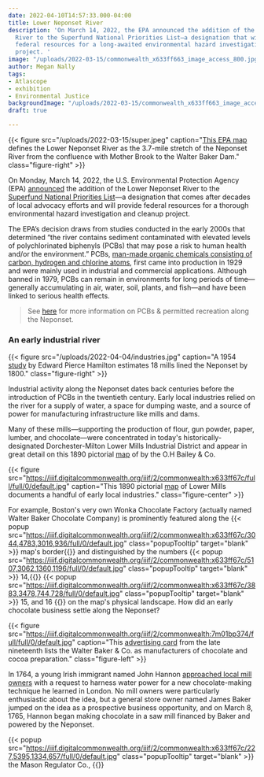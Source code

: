 ```yaml
---
date: 2022-04-10T14:57:33.000-04:00
title: Lower Neponset River
description: 'On March 14, 2022, the EPA announced the addition of the Lower Neponset
  River to the Superfund National Priorities List—a designation that will provide
  federal resources for a long-awaited environmental hazard investigation and cleanup
  project. '
image: "/uploads/2022-03-15/commonwealth_x633ff663_image_access_800.jpg"
author: Megan Nally
tags:
- Atlascope
- exhibition
- Environmental Justice
backgroundImage: "/uploads/2022-03-15/commonwealth_x633ff663_image_access_800.jpg"
draft: true

---
```

{{< figure src="/uploads/2022-03-15/super.jpeg" caption="[This EPA map](https://www.neponset.org/superfund-lower-neponset-river/) defines the Lower Neponset River as the 3.7-mile stretch of the Neponset River from the confluence with Mother Brook to the Walter Baker Dam." class="figure-right" >}}

On Monday, March 14, 2022, the U.S. Environmental Protection Agency (EPA) [announced](https://cumulis.epa.gov/supercpad/SiteProfiles/index.cfm?fuseaction=second.scs&id=0102204&doc=Y&colid=39520&region=01&type=SC) the addition of the Lower Neponset River to the [Superfund National Priorities List](https://www.epa.gov/superfund/superfund-national-priorities-list-npl)—a designation that comes after decades of local advocacy efforts and will provide federal resources for a thorough environmental hazard investigation and cleanup project.

The EPA’s decision draws from studies conducted in the early 2000s that determined “the river contains sediment contaminated with elevated levels of polychlorinated biphenyls (PCBs) that may pose a risk to human health and/or the environment.” PCBs, [man-made organic chemicals consisting of carbon, hydrogen and chlorine atoms](https://www.epa.gov/pcbs/learn-about-polychlorinated-biphenyls-pcbs#what), first came into production in 1929 and were mainly used in industrial and commercial applications. Although banned in 1979, PCBs can remain in environments for long periods of time—generally accumulating in air, water, soil, plants, and fish—and have been linked to serious health effects.

> See [here](https://www.neponset.org/superfund-lower-neponset-river/) for more information on PCBs & permitted recreation along the Neponset.

### An early industrial river

{{< figure src="/uploads/2022-04-04/industries.jpg" caption="A 1954 [study](https://www.jstor.org/stable/25080477?seq=1) by Edward Pierce Hamilton estimates 18 mills lined the Neponset by 1800." class="figure-right" >}}

Industrial activity along the Neponset dates back centuries before the introduction of PCBs in the twentieth century. Early local industries relied on the river for a supply of water, a space for dumping waste, and a source of power for manufacturing infrastructure like mills and dams.

Many of these mills—supporting the production of flour, gun powder, paper, lumber, and chocolate—were concentrated in today's historically-designated Dorchester-Milton Lower Mills Industrial District and appear in great detail on this 1890 pictorial [map](https://collections.leventhalmap.org/search/commonwealth:x633ff663) of by the O.H Bailey & Co.

{{< figure src="https://iiif.digitalcommonwealth.org/iiif/2/commonwealth:x633ff67c/full/full/0/default.jpg" caption="This 1890 pictorial [map](https://collections.leventhalmap.org/search/commonwealth:x633ff663) of Lower Mills documents a handful of early local industries." class="figure-center" >}}

For example, Boston's very own Wonka Chocolate Factory (actually named Walter Baker Chocolate Company) is prominently featured along the {{< popup src="https://iiif.digitalcommonwealth.org/iiif/2/commonwealth:x633ff67c/3044,4783,3016,936/full/0/default.jpg" class="popupTooltip" target="blank" >}} map's border{{</popup>}} and distinguished by the numbers {{< popup src="https://iiif.digitalcommonwealth.org/iiif/2/commonwealth:x633ff67c/5107,3062,1360,1196/full/0/default.jpg" class="popupTooltip" target="blank" >}} 14,{{</popup>}} {{< popup src="https://iiif.digitalcommonwealth.org/iiif/2/commonwealth:x633ff67c/3883,3478,744,728/full/0/default.jpg" class="popupTooltip" target="blank" >}} 15, and 16 {{</popup>}} on the map's physical landscape. How did an early chocolate business settle along the Neponset? 

{{< figure src="https://iiif.digitalcommonwealth.org/iiif/2/commonwealth:7m01bp374/full/full/0/default.jpg" caption="This [advertising card](https://www.digitalcommonwealth.org/search/commonwealth:7m01bp36v) from the late nineteenth lists the Walter Baker & Co. as manufacturers of chocolate and cocoa preparation." class="figure-left" >}}

In 1764, a young Irish immigrant named John Hannon [approached local mill owners](chrome-extension://efaidnbmnnnibpcajpcglclefindmkaj/viewer.html?pdfurl=https%3A%2F%2Fearlybirdpower.com%2Fwp-content%2Fuploads%2F2014%2F04%2FSWEET_HISTORY_2005.pdf&chunk=true) with a request to harness water power for a new chocolate-making technique he learned in London. No mill owners were particularly enthusiastic about the idea, but a general store owner named James Baker jumped on the idea as a prospective business opportunity, and on March 8, 1765, Hannon began making chocolate in a saw mill financed by Baker and powered by the Neponset. 

{{< popup src="https://iiif.digitalcommonwealth.org/iiif/2/commonwealth:x633ff67c/227,5395,1334,657/full/0/default.jpg" class="popupTooltip" target="blank" >}} the Mason Regulator Co., {{</popup>}}